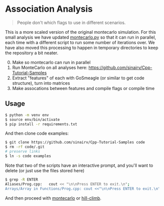 # Association Analysis

> People don't which flags to use in different scenarios.

This is a more scaled version of the original montecarlo simulation. For this small
analysis we have updated [montecarlo.py](montecarlo.py) so that it can run in parallel,
each time with a different script to run some number of iterations over. We have
also moved this processing to happen in temporary directories to keep the repository
a bit neater.

0. Make so montecarlo can run in parallel
1. Run MonteCarlo on all analyses here: https://github.com/sinairv/Cpp-Tutorial-Samples
2. Extract "features" of each with GoSmeagle (or similar to get code structure), turn into matrices
3. Make assocations between features and compile flags or compile time

## Usage

```bash
$ python -m venv env
$ source env/bin/activate
$ pip install -r requirements.txt
```

And then clone code examples:

```bash
$ git clone https://github.com/sinairv/Cpp-Tutorial-Samples code
$ rm -rf code/.git
# preserve links
$ ln -s code examples
```

Note that two of the scripts have an interactive prompt, and you'll want to delete (or just
use the files stored here)

```bash
$ grep -R ENTER
Aliases/Prog.cpp:	cout << "\n\nPress ENTER to exit.\n";
Arrays/Array in Functions/Prog.cpp:	cout <<"\n\nPress ENTER to exit.\n";
```

And then proceed with [montecarlo](montecarlo) or [hill-climb](hill-climb).
